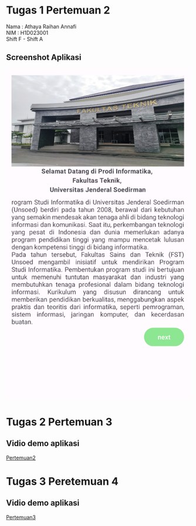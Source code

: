 # Tugas 1 Pertemuan 2

Nama  : Athaya Raihan Annafi <br>
NIM   : H1D023001 <br>
Shift F - Shift A

## Screenshot Aplikasi
![Pertemuan1](screenshot/Pertemuan1.png)

# Tugas 2 Pertemuan 3
## Vidio demo aplikasi 
[Pertemuan2](screenshot/Pertemuan2.gif)


# Tugas 3 Peretemuan 4
## Vidio demo aplikasi
[Pertemuan3](screenshot/Pertemuan3.gif)
